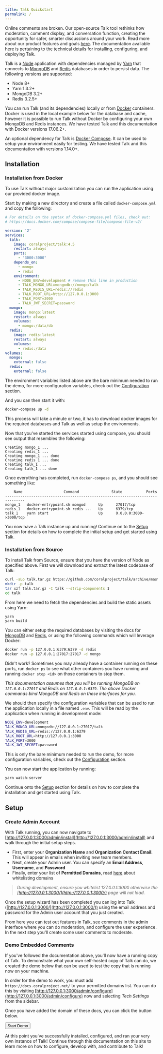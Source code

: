 ```yaml
---
title: Talk Quickstart
permalink: /
---
```


Online comments are broken. Our open-source Talk tool rethinks how moderation,
comment display, and conversation function, creating the opportunity for safer,
smarter discussions around your work. Read more about our product features and
goals [here](https://coralproject.net/talk). The
documentation available here is pertaining to the technical details for
installing, configuring, and deploying Talk.

Talk is a [Node](https://nodejs.org/) application with
dependencies managed by
[Yarn](https://yarnpkg.com/en/docs/install) that connects to
[MongoDB](https://docs.mongodb.com/manual/installation/) and
[Redis](https://redis.io/topics/quickstart) databases in order
to persist data. The following versions are supported:

- Node 8+
- Yarn 1.3.2+
- MongoDB 3.2+
- Redis 3.2.5+

You can run Talk (and its dependencies) locally or from [Docker](https://www.docker.com/community-edition#/download) containers.  Docker is used in the local example below for the database and cache, however it is possible to run Talk without Docker by configuring your own MongoDB and Redis instances. We have tested Talk
and this documentation with Docker versions 17.06.2+.

An optional dependency for Talk is
[Docker Compose](https://docs.docker.com/compose/install/). It
can be used to setup your environment easily for testing. We have tested Talk
and this documentation with versions 1.14.0+.

## Installation

### Installation from Docker

To use Talk without major customization you can run the application using our
provided docker image. 

Start by making a new directory and create a file called `docker-compose.yml` and copy the following:

```yml
# For details on the syntax of docker-compose.yml files, check out:
# https://docs.docker.com/compose/compose-file/compose-file-v2/

version: '2'
services:
  talk:
    image: coralproject/talk:4.5
    restart: always
    ports:
      - "3000:3000"
    depends_on:
      - mongo
      - redis
    environment:
      - NODE_ENV=development # remove this line in production
      - TALK_MONGO_URL=mongodb://mongo/talk
      - TALK_REDIS_URL=redis://redis
      - TALK_ROOT_URL=http://127.0.0.1:3000
      - TALK_PORT=3000
      - TALK_JWT_SECRET=password
  mongo:
    image: mongo:latest
    restart: always
    volumes:
      - mongo:/data/db
  redis:
    image: redis:latest
    restart: always
    volumes:
      - redis:/data
volumes:
  mongo:
    external: false
  redis:
    external: false
```

The environment variables listed above are the bare minimum needed to run the demo, for more configuration
variables, check out the [Configuration](/talk/configuration/) section.


And you can then start it with:

```bash
docker-compose up -d
```

This process will take a minute or two, it has to download docker images for the
required databases and Talk as well as setup the environments.

Now that you've started the services started using compose, you should see
output that resembles the following:

```
Creating mongo_1 ...
Creating redis_1 ...
Creating mongo_1 ... done
Creating redis_1 ... done
Creating talk_1 ...
Creating talk_1 ... done
```

Once everything has completed, run `docker-compose ps`, and you should see something like:

```
    Name                   Command               State           Ports
-------------------------------------------------------------------------------
mongo_1   docker-entrypoint.sh mongod      Up      27017/tcp
redis_1   docker-entrypoint.sh redis ...   Up      6379/tcp
talk_1    yarn start                       Up      0.0.0.0:3000->3000/tcp
```


You now have a Talk instance up and running! Continue on to the [Setup](#setup) section for details on how to complete the
initial setup and get started using Talk.

### Installation from Source

To install Talk from Source, ensure that you have the version of Node as
specified above. First we will download and extract the latest codebase of Talk:

```bash
curl -sLo talk.tar.gz https://github.com/coralproject/talk/archive/master.tar.gz
mkdir -p talk
tar xzf talk.tar.gz -C talk --strip-components 1
cd talk
```

From here we need to fetch the dependencies and build the static assets using
Yarn:

```bash
yarn
yarn build
```

You can either setup the required databases by visiting the docs for [MongoDB](https://docs.mongodb.com/manual/installation/) and
[Redis](https://redis.io/topics/quickstart), or using the following commands which will leverage Docker:

```bash
docker run -p 127.0.0.1:6379:6379 -d redis
docker run -p 127.0.0.1:27017:27017 -d mongo
```

Didn't work? Sometimes you may already have a container running on these ports,
run `docker ps` to see what other containers you have running and running
`docker stop <id>` on those containers to stop them.


_This documentation assumes that you will be running MongoDB on
`127.0.0.1:27017` and Redis on `127.0.0.1:6379`. The above Docker commands bind
MongoDB and Redis on these interfaces for you._

We should then specify the configuration variables that can be used to run the
application locally in a file named `.env`. This will be read by the application
when running in development mode:

```bash
NODE_ENV=development
TALK_MONGO_URL=mongodb://127.0.0.1:27017/talk
TALK_REDIS_URL=redis://127.0.0.1:6379
TALK_ROOT_URL=http://127.0.0.1:3000
TALK_PORT=3000
TALK_JWT_SECRET=password
```

This is only the bare minimum needed to run the demo, for more configuration
variables, check out the [Configuration](/talk/configuration/) section.

You can now start the application by running:

```bash
yarn watch:server
```

Continue onto the [Setup](#setup) section for details on how to complete the
installation and get started using Talk.

## Setup
### Create Admin Account

With Talk running, you can now navigate to
[http://127.0.0.1:3000/admin/install](http://127.0.0.1:3000/admin/install)
and walk through the initial setup steps. 

* First, enter your **Organization Name** and **Organization Contact Email**. This will appear in emails when inviting new team members.
* Next, create your Admin user. You can specify an **Email Address**, **Username**, and **Password**
* Finally, enter your list of **Permitted Domains**, read [here](talk/configuring-talk/#permitted-domains) about whitelisting domains 

>_During development, ensure you whitelist 127.0.0.1:3000 otherwise the
[http://127.0.0.1:3000/](http://127.0.0.1:3000/) page will not
load._

Once the setup wizard has been completed you can log into Talk ([http://127.0.0.1:3000/](http://127.0.0.1:3000/)) using the email address and password for the Admin user account that you just created. 

From here you can test out features in Talk, see comments in the admin interface where you can do moderation, and configure the user experience. 
In the next step you'll create some user comments to moderate. 


### Demo Embedded Comments

If you've followed the documentation above, you'll now have a running copy of
Talk. To demonstrate what your own self-hosted copy of Talk can do, we created the demo below
that can be used to test the copy that is running now on your
machine.

In order for the demo to work, you must add
`https://docs.coralproject.net/` to your
permitted domains list. You can do this by visiting
[http://127.0.0.1:3000/admin/configure](http://127.0.0.1:3000/admin/configure)
now and selecting *Tech Settings* from the sidebar.

Once you have added the domain of these docs, you can click the button below.

<div class="demo">
  <button id="talk-demo-embed-button" type="button" class="btn btn-block btn-coral">Start Demo</button>
  <div class="alert" role="alert"></div>
  <div class="mount"></div>
</div>

At this point you've successfully installed, configured, and ran your very own
instance of Talk! Continue through this documentation on this site to learn more
on how to configure, develop with, and contribute to Talk!
